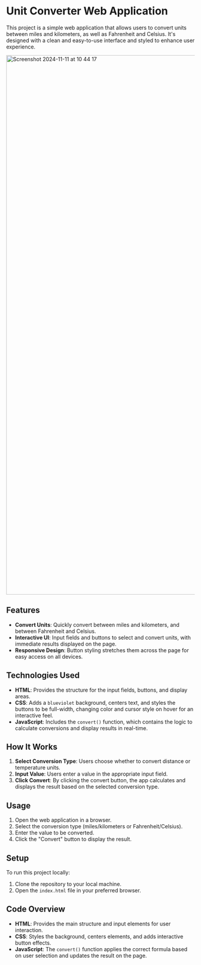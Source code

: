 # Unit Converter Web Application

This project is a simple web application that allows users to convert units between miles and kilometers, as well as Fahrenheit and Celsius. It's designed with a clean and easy-to-use interface and styled to enhance user experience.

<img width="1440" alt="Screenshot 2024-11-11 at 10 44 17" src="https://github.com/user-attachments/assets/33e9e698-872c-431c-9cd5-35285b847571">

## Features

- **Convert Units**: Quickly convert between miles and kilometers, and between Fahrenheit and Celsius.
- **Interactive UI**: Input fields and buttons to select and convert units, with immediate results displayed on the page.
- **Responsive Design**: Button styling stretches them across the page for easy access on all devices.

## Technologies Used

- **HTML**: Provides the structure for the input fields, buttons, and display areas.
- **CSS**: Adds a `blueviolet` background, centers text, and styles the buttons to be full-width, changing color and cursor style on hover for an interactive feel.
- **JavaScript**: Includes the `convert()` function, which contains the logic to calculate conversions and display results in real-time.

## How It Works

1. **Select Conversion Type**: Users choose whether to convert distance or temperature units.
2. **Input Value**: Users enter a value in the appropriate input field.
3. **Click Convert**: By clicking the convert button, the app calculates and displays the result based on the selected conversion type.

## Usage

1. Open the web application in a browser.
2. Select the conversion type (miles/kilometers or Fahrenheit/Celsius).
3. Enter the value to be converted.
4. Click the "Convert" button to display the result.

## Setup

To run this project locally:

1. Clone the repository to your local machine.
2. Open the `index.html` file in your preferred browser.

## Code Overview

- **HTML**: Provides the main structure and input elements for user interaction.
- **CSS**: Styles the background, centers elements, and adds interactive button effects.
- **JavaScript**: The `convert()` function applies the correct formula based on user selection and updates the result on the page.

